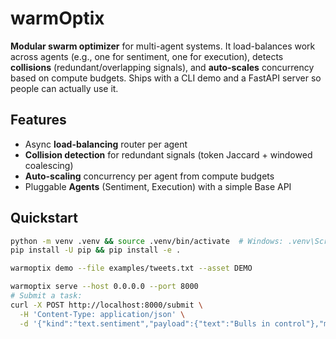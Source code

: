 # warmOptix

**Modular swarm optimizer** for multi-agent systems. It load-balances work across agents (e.g., one for sentiment, one for execution), detects **collisions** (redundant/overlapping signals), and **auto-scales** concurrency based on compute budgets. Ships with a CLI demo and a FastAPI server so people can actually use it.

## Features
- Async **load-balancing** router per agent
- **Collision detection** for redundant signals (token Jaccard + windowed coalescing)
- **Auto-scaling** concurrency per agent from compute budgets
- Pluggable **Agents** (Sentiment, Execution) with a simple Base API

## Quickstart
```bash
python -m venv .venv && source .venv/bin/activate  # Windows: .venv\Scripts\activate
pip install -U pip && pip install -e .

warmoptix demo --file examples/tweets.txt --asset DEMO

warmoptix serve --host 0.0.0.0 --port 8000
# Submit a task:
curl -X POST http://localhost:8000/submit \
  -H 'Content-Type: application/json' \
  -d '{"kind":"text.sentiment","payload":{"text":"Bulls in control"},"metadata":{"asset":"BTC"}}'
